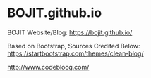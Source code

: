 # BOJIT.github.io
BOJIT Website/Blog: https://bojit.github.io/

Based on Bootstrap, Sources Credited Below:
https://startbootstrap.com/themes/clean-blog/

http://www.codeblocq.com/
